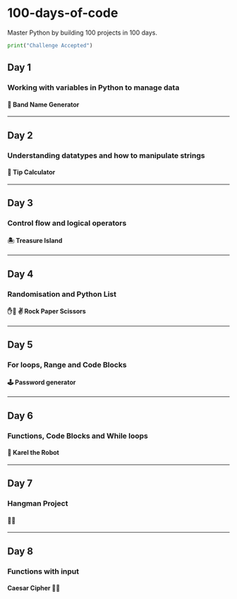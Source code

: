 # 100-days-of-code

Master Python by building 100 projects in 100 days.

```python
print("Challenge Accepted")
```
## Day 1
### Working with variables in Python to manage data
#### 🎹 Band Name Generator
---
## Day 2
### Understanding datatypes and how to manipulate strings
#### 💸 Tip Calculator
---
## Day 3
### Control flow and logical operators
#### 🏝️ Treasure Island 
---
## Day 4
### Randomisation and Python List
#### ✋👊 ✌️ Rock Paper Scissors
---
## Day 5
### For loops, Range and Code Blocks
#### 🕹️ Password generator
---

## Day 6
### Functions, Code Blocks and While loops
#### 🤖 Karel the Robot

---
## Day 7
### Hangman Project
#### 👨‍🚀

---
## Day 8
### Functions with input
#### Caesar Cipher 🤷‍♂️
